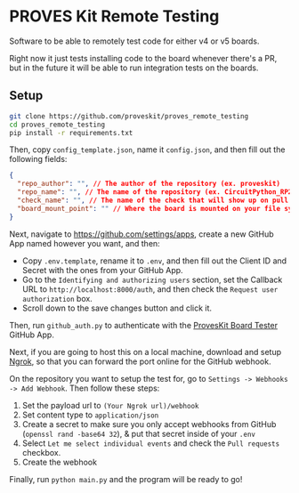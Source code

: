 # PROVES Kit Remote Testing

Software to be able to remotely test code for either v4 or v5 boards.

Right now it just tests installing code to the board whenever there's a PR, but in the future it will be able to run integration tests on the boards.

## Setup

```sh
git clone https://github.com/proveskit/proves_remote_testing
cd proves_remote_testing
pip install -r requirements.txt
```

Then, copy `config_template.json`, name it `config.json`, and then fill out the following fields:

```json
{
  "repo_author": "", // The author of the repository (ex. proveskit)
  "repo_name": "", // The name of the repository (ex. CircuitPython_RP2040_v4)
  "check_name": "", // The name of the check that will show up on pull requests
  "board_mount_point": "" // Where the board is mounted on your file system, so files can be installed to it
}
```

Next, navigate to https://github.com/settings/apps, create a new GitHub App named however you want, and then:

- Copy `.env.template`, rename it to `.env`, and then fill out the Client ID and Secret with the ones from your GitHub App.
- Go to the `Identifying and authorizing users` section, set the Callback URL to `http://localhost:8000/auth`, and then check the `Request user authorization` box.
- Scroll down to the save changes button and click it.

Then, run `github_auth.py` to authenticate with the [ProvesKit Board Tester](https://github.com/apps/proveskit-board-tester) GitHub App.

Next, if you are going to host this on a local machine, download and setup [Ngrok](https://ngrok.com/), so that you can forward the port online for the GitHub webhook.

On the repository you want to setup the test for, go to `Settings -> Webhooks -> Add Webhook`. Then follow these steps:

1. Set the payload url to `(Your Ngrok url)/webhook`
2. Set content type to `application/json`
3. Create a secret to make sure you only accept webhooks from GitHub (`openssl rand -base64 32`), & put that secret inside of your `.env`
4. Select `Let me select individual events` and check the `Pull requests` checkbox.
5. Create the webhook

Finally, run `python main.py` and the program will be ready to go!
